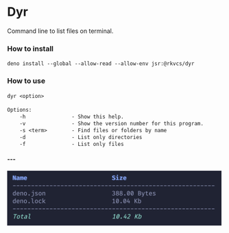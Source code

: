 # Dyr

Command line to list files on terminal.

### How to install

```
deno install --global --allow-read --allow-env jsr:@rkvcs/dyr
```

### How to use

```
dyr <option>

Options:
    -h               - Show this help.
    -v               - Show the version number for this program.
    -s <term>        - Find files or folders by name
    -d               - List only directories
    -f               - List only files

```
#### ---
<img src="./screenshot.png" width="500"/>
